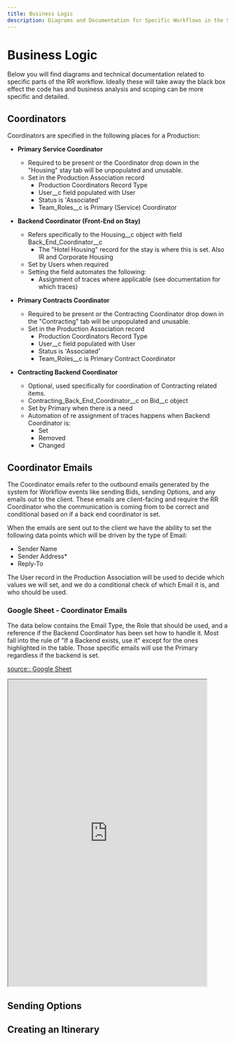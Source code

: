 ```yaml
---
title: Business Logic
description: Diagrams and Documentation for Specific Workflows in the System
---
```

# Business Logic

Below you will find diagrams and technical documentation related to specific parts of the RR workflow.   Ideally these will take away the black box effect the code has and business analysis and scoping can be more specific and detailed.

## Coordinators

Coordinators are specified in the following places for a Production:

* **Primary Service Coordinator**
  * Required to be present or the Coordinator drop down in the "Housing" stay tab will be unpopulated and unusable.
  * Set in the Production Association record
    * Production Coordinators Record Type
    * User__c field populated with User
    * Status is 'Associated'
    * Team_Roles__c is Primary (Service) Coordinator

* **Backend Coordinator (Front-End on Stay)**
  * Refers specifically to the Housing__c object with field Back_End_Coordinator__c
    * The "Hotel Housing" record for the stay is where this is set.  Also IR and Corporate Housing
  * Set by Users when required
  * Setting the field automates the following:
    * Assignment of traces where applicable (see documentation for which traces)

* **Primary Contracts Coordinator**
  * Required to be present or the Contracting Coordinator drop down in the "Contracting" tab will be unpopulated and unusable.
  * Set in the Production Association record
    * Production Coordinators Record Type
    * User__c field populated with User
    * Status is 'Associated'
    * Team_Roles__c is Primary Contract Coordinator

* **Contracting Backend Coordinator**
  * Optional, used specifically for coordination of Contracting related items.
  * Contracting_Back_End_Coordinator__c on Bid__c object
  * Set by Primary when there is a need
  * Automation of re assignment of traces happens when Backend Coordinator is:
    * Set
    * Removed
    * Changed

## Coordinator Emails
The Coordinator emails refer to the outbound emails generated by the system for Workflow events like sending Bids, sending Options, and any emails out to the client.  These emails are client-facing and require the RR Coordinator who the communication is coming from to be correct and conditional based on if a back end coordinator is set.

When the emails are sent out to the client we have the ability to set the following data points which will be driven by the type of Email:
* Sender Name
* Sender Address*
* Reply-To

The User record in the Production Association will be used to decide which values we will set,  and we do a conditional check of which Email it is, and who should be used.  

### Google Sheet - Coordinator Emails

The data below contains the Email Type, the Role that should be used, and a reference if the Backend Coordinator has been set how to handle it.  Most fall into the rule of "If a Backend exists, use it" except for the ones highlighted in the table.  Those specific emails will use the Primary regardless if the backend is set.

[source:: Google Sheet](https://docs.google.com/spreadsheets/d/1m7NEQbR1owxA6sHduShftgWmiCckVG9NeXAPgY6b4CE/edit#gid=747020528)

<iframe src="https://docs.google.com/spreadsheets/d/e/2PACX-1vSw0MMoS0p_i5Xgcr_-2NFCm1-wbYmLtfWV3gStwgQEOYUyLmBgRHVQVMODNAJUtH6gwIQ8l1b5_3a5/pubhtml?widget=true&amp;headers=false" height="700" width="90%"></iframe>

## Sending Options

## Creating an Itinerary

## 